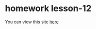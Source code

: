 # homework lesson-12
You can view this site [here](https://aleksey86rus.github.io/homework-lesson-12/)
